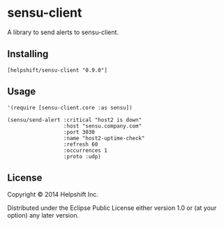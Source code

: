 # sensu-client

A library to send alerts to sensu-client.

## Installing

    [helpshift/sensu-client "0.9.0"]

## Usage

    '(require [sensu-client.core :as sensu])

    (sensu/send-alert :critical "host2 is down"
                      :host "sensu.company.com"
                      :port 3030
                      :name "host2-uptime-check"
                      :refresh 60
                      :occurrences 1
                      :proto :udp)

## License

Copyright © 2014 Helpshift Inc.

Distributed under the Eclipse Public License either version 1.0 or (at
your option) any later version.
